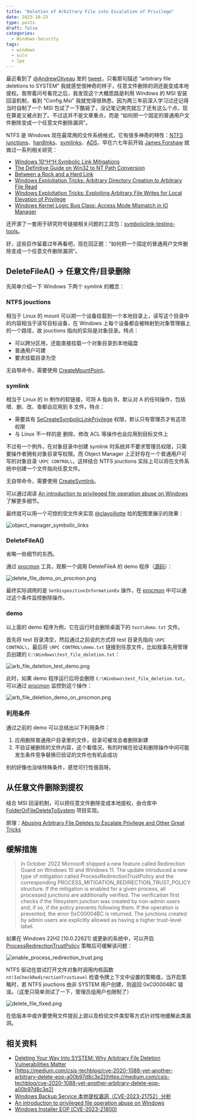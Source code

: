 ```yaml
---
title: "Deletion of Arbitrary File into Escalation of Privilege"
date: 2023-10-25
type: posts
draft: false
categories:
  - Windows-Security
tags:
  - windows
  - vuln
  - lpe
---
```


最近看到了 [@AndrewOliveau](https://twitter.com/AndrewOliveau) 发的 [tweet](https://twitter.com/AndrewOliveau/status/1701236395237392752)，只看那句描述 “arbitrary file deletions to SYSTEM” 我就感觉很神奇的样子，任意文件删除的洞还能变成本地提权。我带着问号看完之后，我发现这个大概思路是利用 Windows 的 MSI 安装回滚机制，看到 “Config.Msi” 我就觉得很熟悉，因为两三年前深入学习过还记得当时自制了一个 MSI 包试了一下酷毙了，没记笔记爽完就忘了还有这么个点，现在算是又被点到了。不过这并不是文章重点，而是 “如何把一个固定的普通用户文件删除变成一个任意文件删除漏洞”。

<!--more-->

NTFS 是 Windows 现在最常用的文件系统格式，它有很多神奇的特性：[NTFS junctions](https://learn.microsoft.com/en-us/windows/win32/fileio/hard-links-and-junctions#junctions)、[hardlinks](https://learn.microsoft.com/en-us/windows/win32/fileio/hard-links-and-junctions#hard-links)、[symlinks](https://learn.microsoft.com/en-us/windows/win32/fileio/symbolic-links)、[ADS](https://learn.microsoft.com/en-us/openspecs/windows_protocols/ms-fscc/c54dec26-1551-4d3a-a0ea-4fa40f848eb3)，早在六七年前开始 [James Forshaw](https://tyranidslair.blogspot.com/) 就做过一系列相关研究：

- [Windows 10^H^H Symbolic Link Mitigations](https://googleprojectzero.blogspot.com/2015/08/windows-10hh-symbolic-link-mitigations.html)
- [The Definitive Guide on Win32 to NT Path Conversion](https://googleprojectzero.blogspot.com/2016/02/the-definitive-guide-on-win32-to-nt.html)
- [Between a Rock and a Hard Link](https://googleprojectzero.blogspot.com/2015/12/between-rock-and-hard-link.html)
- [Windows Exploitation Tricks: Arbitrary Directory Creation to Arbitrary File Read](https://googleprojectzero.blogspot.com/2017/08/windows-exploitation-tricks-arbitrary.html)
- [Windows Exploitation Tricks: Exploiting Arbitrary File Writes for Local Elevation of Privilege](https://googleprojectzero.blogspot.com/2018/04/windows-exploitation-tricks-exploiting.html)
- [Windows Kernel Logic Bug Class: Access Mode Mismatch in IO Manager](https://googleprojectzero.blogspot.com/2019/03/windows-kernel-logic-bug-class-access.html)

还开源了一套用于研究符号链接相关问题的工具包：[symboliclink-testing-tools](https://github.com/googleprojectzero/symboliclink-testing-tools)。

好，这些巨作留着过年再看吧，现在回正题：“如何把一个固定的普通用户文件删除变成一个任意文件删除漏洞”。

## DeleteFileA() -> 任意文件/目录删除

先简单介绍一下 Windows 下两个 symlink 的概念：

### NTFS jouctions

相当于 Linux 的 mount 可以把一个设备挂载到一个本地目录上，读写这个目录中的内容相当于读写目标设备，在 Windows 上每个设备都会被映射到对象管理器上的一个路径，故 jouctions 指向的实际是对象目录。特点：

- 可以跨分区用，还能直接挂载一个对象目录到本地磁盘
- 普通用户可建
- 要求挂载目录为空

无自带命令，需要使用 [CreateMountPoint](https://github.com/googleprojectzero/symboliclink-testing-tools/tree/main/CreateMountPoint)。

### symlink

相当于 Linux 的 ln 制作的软链接，可将 A 指向 B，默认对 A 的任何操作，包括增、删、改、查都会应用到 B 文件。特点：

- 需要具有 [SeCreateSymbolicLinkPrivilege](https://docs.microsoft.com/en-us/windows/security/threat-protection/security-policy-settings/create-symbolic-links) 权限，默认只有管理员才有这项权限
- 与 Linux 不一样的是 删除、修改 ACL 等操作也会应用到目标文件上

不过有一个例外，在对象目录中创建 symlink 时系统并不要求管理员权限，只需要操作者拥有对象目录写权限。而 Object Manager 上正好存在一个普通用户可写的对象目录 `\RPC CONTROL\`，这样结合 NTFS jouctions 实际上可以将在文件系统中创建一个文件指向任意文件。

无自带命令，需要使用 [CreateSymlink](https://github.com/googleprojectzero/symboliclink-testing-tools/tree/main/CreateSymlink)。

可以通过阅读 [An introduction to privileged file operation abuse on Windows](https://offsec.almond.consulting/intro-to-file-operation-abuse-on-Windows.html) 了解更多细节。

最终就可以用一个可控的空文件夹实现 [@clavoillotte](https://offsec.almond.consulting/intro-to-file-operation-abuse-on-Windows.html) 给的配图里展示的效果：

![object_manager_symbolic_links](object_manager_symbolic_links.png)

### DeleteFileA()

省略一些细节的东西。

通过 [procmon](https://learn.microsoft.com/en-us/sysinternals/downloads/procmon) 工具，观察一个调用 DeteleFileA 的 demo 程序（[源码](https://github.com/0xlane/repo/blob/main/code/arbitrary_file_into_eop/DeleteFileDemo/main.cpp)）：

![delete_file_demo_on_procmon.png](delete_file_demo_on_procmon.png)

最终实际调用的是 `SetDispositionInformationEx` 操作，在 [procmon](https://learn.microsoft.com/en-us/sysinternals/downloads/procmon) 中可以通过这个条件监控删除操作。

### demo

以上面的 demo 程序为例，它在运行时会删除桌面下的 `test\demo.txt` 文件。

首先将 test 目录清空，然后通过之前说的方式将 test 目录先指向 `\RPC CONTROL\`，最后将 `\RPC CONTROL\demo.txt` 链接到任意文件，比如我事先用管理员创建的 `C:\Windows\test_file_deletion.txt`：

![arb_file_deletion_test_demo.png](arb_file_deletion_test_demo.png)

此时，如果 demo 程序运行后将会删除 `C:\Windows\test_file_deletion.txt`，可以通过 [procmon](https://learn.microsoft.com/en-us/sysinternals/downloads/procmon) 监控到这个操作：

![arb_file_deletion_demo_on_procmon.png](arb_file_deletion_demo_on_procmon.png)

### 利用条件

通过之前的 demo 可以总结出以下利用条件：

1. 应用删除普通用户目录里的文件，目录可被攻击者删除新建
2. 不验证被删除的文件内容，这个看情况，有的时候在验证和删除操作中间可能发生条件竞争替换已验证的文件也有机会成功

别的好像也没啥特殊条件，感觉可行性很高呀。

## 从任意文件删除到提权

结合 MSI 回滚机制，可以把任意文件删除变成本地提权，由仓库中 [FolderOrFileDeleteToSystem](https://github.com/0xlane/repo/blob/main/code/arbitrary_file_into_eop/FolderOrFileDeleteToSystem/FolderOrFileDeleteToSystem.cpp) 项目实现。

原理：[Abusing Arbitrary File Deletes to Escalate Privilege and Other Great Tricks](https://www.zerodayinitiative.com/blog/2022/3/16/abusing-arbitrary-file-deletes-to-escalate-privilege-and-other-great-tricks)

## 缓解措施

> In October 2022 Microsoft shipped a new feature called Redirection Guard on Windows 10 and Windows 11. The update introduced a new type of mitigation called ProcessRedirectionTrustPolicy and the corresponding PROCESS_MITIGATION_REDIRECTION_TRUST_POLICY structure. If the mitigation is enabled for a given process, all processed junctions are additionally verified. The verification first checks if the filesystem junction was created by non-admin users and, if so, if the policy prevents following them. If the operation is prevented, the error 0xC00004BC is returned. The junctions created by admin users are explicitly allowed as having a higher trust-level label.

如果在 Windows 22H2 [10.0.22621] 或更新的系统中，可以开启 [ProcessRedirectionTrustPolicy](https://learn.microsoft.com/en-us/windows/win32/api/winnt/ne-winnt-process_mitigation_policy) 策略后可缓解该问题：

![enable_process_redirection_trust.png](enable_process_redirection_trust.png)

NTFS 驱动在尝试打开文件对象时调用内核函数 `nt!IoCheckRedirectionTrustLevel` 检查令牌上下文中设置的策略值，当开启策略时，若 NTFS jouctions 由非 SYSTEM 用户创建，则返回 0xC00004BC 错误。（这里只简单测试了一下，管理员组用户也限制了）

![delete_file_fixed.png](delete_file_fixed.png)

在低版本中或许要使用文件提前上锁以及检验文件类型等方式针对性地缓解此类漏洞。

## 相关资料

- [Deleting Your Way Into SYSTEM: Why Arbitrary File Deletion Vulnerabilities Matter](https://www.mandiant.com/resources/blog/arbitrary-file-deletion-vulnerabilities)
- [https://medium.com/csis-techblog/cve-2020-1088-yet-another-arbitrary-delete-eop-a00b97d8c3e2](https://medium.com/csis-techblog/cve-2020-1088-yet-another-arbitrary-delete-eop-a00b97d8c3e2)
- [Windows Backup Service 本地提权漏洞（CVE-2023-21752）分析](https://paper.seebug.org/2045/)
- [An introduction to privileged file operation abuse on Windows](https://offsec.almond.consulting/intro-to-file-operation-abuse-on-Windows.html)
- [Windows Installer EOP (CVE-2023-21800)](https://blog.doyensec.com//2023/03/21/windows-installer.html)
